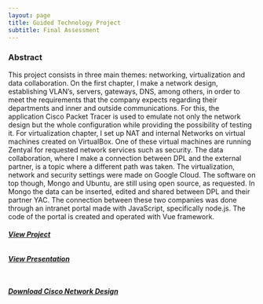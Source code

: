 ```yaml
---
layout: page
title: Guided Technology Project
subtitle: Final Assessment
---
```

### **Abstract** 
This project consists in three main themes: networking, virtualization and data collaboration.
On the first chapter, I make a network design, establishing VLAN’s, servers, gateways, DNS, among others, in order to meet the requirements that the company expects regarding their departments and inner and outside communications. For this, the application Cisco Packet Tracer is used to emulate not only the network design but the whole configuration while providing the possibility of testing it.
For virtualization chapter, I set up NAT and internal Networks on virtual machines created on VirtualBox. One of these virtual machines are running Zentyal for requested network services such as security.
The data collaboration, where I make a connection between DPL and the external partner, is a topic where a different path was taken. The virtualization, network and security settings were made on Google Cloud. The software on top though, Mongo and Ubuntu, are still using open source, as requested.
In Mongo the data can be inserted, edited and shared between DPL and their partner YAC. The connection between these two companies was done through an intranet portal made with JavaScript, specifically node.js. The code of the portal is created and operated with Vue framework.

###### <a href="https://drive.google.com/drive/folders/1U_LjeqTXbV_NapT6Iawiq_26C19kjGM8" target="_blank">**View Project**</a><br> 
###### <a href="https://drive.google.com/file/d/1leTbJm4CDps0Mjsf9cJpTGbWcev1KpEZ/view?usp=sharing" target="_blank">**View Presentation**</a>
###### <br> <a href="https://drive.google.com/file/d/13bIslURBP7wL9R2qYq0FDigLzNfKEWr7/view?usp=sharing" target="_blank">**Download Cisco Network Design**</a>